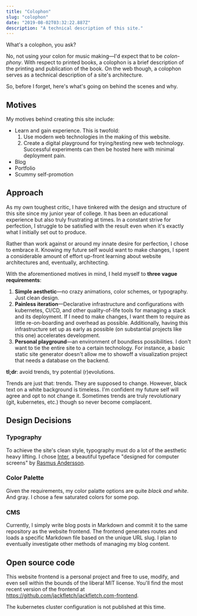 ```yaml
---
title: "Colophon"
slug: "colophon"
date: "2019-08-02T03:32:22.887Z"
description: "A technical description of this site."
---
```


What's a colophon, you ask?

No, not using your colon for music making—I'd expect that to be _colon-phony_.
With respect to printed books, a colophon is a brief description of the printing and publication of the book.
On the web though, a colophon serves as a technical description of a site's architecture.

So, before I forget, here's what's going on behind the scenes and why.

## Motives

My motives behind creating this site include:

- Learn and gain experience. This is twofold:
  1. Use modern web technologies in the making of this website.
  1. Create a digital playground for trying/testing new web technology.
     Successful experiments can then be hosted here with minimal deployment pain.
- Blog
- Portfolio
- Scummy self-promotion

## Approach

As my own toughest critic, I have tinkered with the design and structure of this site since my junior year of college.
It has been an educational experience but also truly frustrating at times.
In a constant strive for perfection, I struggle to be satisfied with the result even when it's exactly what I initially set out to produce.

Rather than work against or around my innate desire for perfection, I chose to embrace it.
Knowing my future self would want to make changes, I spent a considerable amount of effort up-front learning about website architectures and, eventually, architecting.

With the aforementioned motives in mind, I held myself to **three vague requirements**:

1. **Simple aesthetic**⁠—no crazy animations, color schemes, or typography.
   Just clean design.
1. **Painless iteration**—Declarative infrastructure and configurations with kubernetes, CI/CD, and other quality-of-life tools for managing a stack and its deployment.
   If I need to make changes, I want them to require as little re-on-boarding and overhead as possible.
   Additionally, having this infrastructure set up as early as possible (on substantial projects like this one) accelerates development.
1. **Personal playground**—an environment of boundless possibilities.
   I don't want to tie the entire site to a certain technology.
   For instance, a basic static site generator doesn't allow me to showoff a visualization project that needs a database on the backend.

**tl;dr**: avoid trends, try potential (r)evolutions.

Trends are just that: trends.
They are supposed to change.
However, black text on a white background is timeless.
I'm confident my future self will agree and opt to not change it.
Sometimes trends are truly revolutionary (git, kubernetes, etc.) though so never become complacent.

## Design Decisions

### Typography

To achieve the site's clean style, typography must do a lot of the aesthetic heavy lifting.
I chose [Inter](https://rsms.me/inter/), a beautiful typeface "designed for computer screens" by [Rasmus Andersson](https://twitter.com/rsms).

### Color Palette

Given the requirements, my color palatte options are quite _black and white_.
And gray.
I chose a few saturated colors for some pop.

### CMS

Currently, I simply write blog posts in Markdown and commit it to the same repository as the website frontend.
The frontend generates routes and loads a specific Markdown file based on the unique URL slug.
I plan to eventually investigate other methods of managing my blog content.

## Open source code

This website frontend is a personal project and free to use, modify, and even sell within the bounds of the liberal MIT license.
You'll find the most recent version of the frontend at https://github.com/jackfletch/jackfletch.com-frontend.

The kubernetes cluster configuration is not published at this time.
